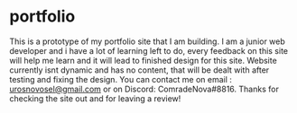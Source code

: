 # portfolio

This is a prototype of my portfolio site that I am building.
I am a junior web developer and i have a lot of learning left to do, every feedback on this site will help me learn and it will lead to finished design for this site.
Website currently isnt dynamic and has no content, that will be dealt with after testing and fixing the design.
You can contact me on email : urosnovosel@gmail.com or on Discord: ComradeNova#8816.
Thanks for checking the site out and for leaving a review!
